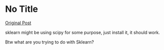# No Title

[Original Post](https://discourse.onlinedegree.iitm.ac.in/t/163247/77)

<p>sklearn might be using scipy for some purpose, just install it, it should work.</p>
<p>Btw what are you trying to do with Sklearn?</p>